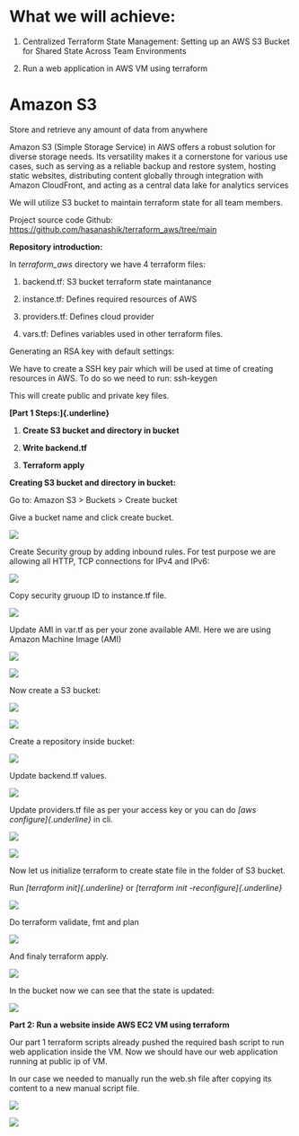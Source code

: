 # What we will achieve:

1.  Centralized Terraform State Management: Setting up an AWS S3 Bucket
    for Shared State Across Team Environments

2.  Run a web application in AWS VM using terraform

# Amazon S3

Store and retrieve any amount of data from anywhere

Amazon S3 (Simple Storage Service) in AWS offers a robust solution for
diverse storage needs. Its versatility makes it a cornerstone for
various use cases, such as serving as a reliable backup and restore
system, hosting static websites, distributing content globally through
integration with Amazon CloudFront, and acting as a central data lake
for analytics services

We will utilize S3 bucket to maintain terraform state for all team
members.

Project source code Github:
<https://github.com/hasanashik/terraform_aws/tree/main>

**Repository introduction:**

In *terraform_aws* directory we have 4 terraform files:

1.  backend.tf: S3 bucket terraform state maintanance

2.  instance.tf: Defines required resources of AWS

3.  providers.tf: Defines cloud provider

4.  vars.tf: Defines variables used in other terraform files.

Generating an RSA key with default settings:

We have to create a SSH key pair which will be used at time of creating
resources in AWS. To do so we need to run: ssh-keygen

This will create public and private key files.

**[Part 1 Steps:]{.underline}**

1.  **Create S3 bucket and directory in bucket**

2.  **Write backend.tf**

3.  **Terraform apply**

**Creating S3 bucket and directory in bucket:**

Go to: Amazon S3 \> Buckets \> Create bucket

Give a bucket name and click create bucket.

![](./images/image1.png)

Create Security group by adding inbound rules. For test purpose we are
allowing all HTTP, TCP connections for IPv4 and IPv6:

![](./images/image2.png)

Copy security gruoup ID to instance.tf file.

![](./images/image3.png)

Update AMI in var.tf as per your zone available AMI. Here we are using
Amazon Machine Image (AMI)

![](./images/image4.png)

![](./images/image5.png)

Now create a S3 bucket:

![](./images/image6.png)

![](./images/image7.png)

Create a repository inside bucket:

![](./images/image8.png)

Update backend.tf values.

![](./images/image9.png)

Update providers.tf file as per your access key or you can do *[aws
configure]{.underline}* in cli.

![](./images/image10.png)

![](./images/image11.png)

Now let us initialize terraform to create state file in the folder of S3
bucket.

Run *[terraform init]{.underline}* or *[terraform init
-reconfigure]{.underline}*

![](./images/image12.png)

Do terraform validate, fmt and plan

![](./images/image13.png)

And finaly terraform apply.

![](./images/image14.png)

In the bucket now we can see that the state is updated:

![](./images/image15.png)

**Part 2: Run a website inside AWS EC2 VM using terraform**

Our part 1 terraform scripts already pushed the required bash script to
run web application inside the VM. Now we should have our web
application running at public ip of VM.

In our case we needed to manually run the web.sh file after copying its
content to a new manual script file.

![](./images/image16.png)

![](./images/image17.png)

